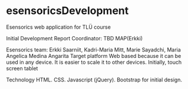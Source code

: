 # esensoricsDevelopment
Esensorics web application for TLÜ course


Initial Development Report
Coordinator: TBD MAP(Erkki)

Esensorics team:
Erkki Saarniit, Kadri-Maria Mitt, Marie Sayadchi, Maria Angelica Medina Angarita
Target platform
Web based because it can be used in any device. It is easier to scale it to other devices.
Initially, touch screen tablet 

Technology
HTML.
CSS.
Javascript (jQuery). 
Bootstrap for initial design.
